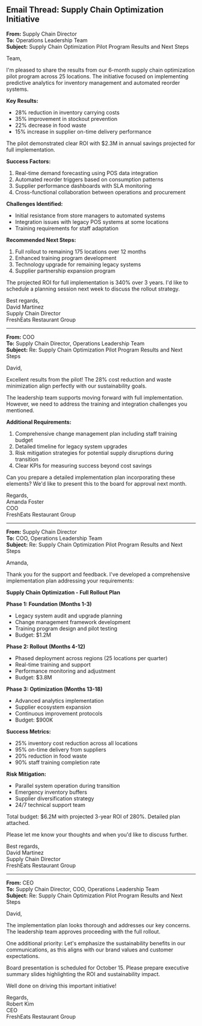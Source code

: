 ## Email Thread: Supply Chain Optimization Initiative

**From:** Supply Chain Director  
**To:** Operations Leadership Team  
**Subject:** Supply Chain Optimization Pilot Program Results and Next Steps  

Team,

I'm pleased to share the results from our 6-month supply chain optimization pilot program across 25 locations. The initiative focused on implementing predictive analytics for inventory management and automated reorder systems.

**Key Results:**
- 28% reduction in inventory carrying costs
- 35% improvement in stockout prevention
- 22% decrease in food waste
- 15% increase in supplier on-time delivery performance

The pilot demonstrated clear ROI with $2.3M in annual savings projected for full implementation.

**Success Factors:**
1. Real-time demand forecasting using POS data integration
2. Automated reorder triggers based on consumption patterns
3. Supplier performance dashboards with SLA monitoring
4. Cross-functional collaboration between operations and procurement

**Challenges Identified:**
- Initial resistance from store managers to automated systems
- Integration issues with legacy POS systems at some locations
- Training requirements for staff adaptation

**Recommended Next Steps:**
1. Full rollout to remaining 175 locations over 12 months
2. Enhanced training program development
3. Technology upgrade for remaining legacy systems
4. Supplier partnership expansion program

The projected ROI for full implementation is 340% over 3 years. I'd like to schedule a planning session next week to discuss the rollout strategy.

Best regards,  
David Martinez  
Supply Chain Director  
FreshEats Restaurant Group  

---

**From:** COO  
**To:** Supply Chain Director, Operations Leadership Team  
**Subject:** Re: Supply Chain Optimization Pilot Program Results and Next Steps  

David,

Excellent results from the pilot! The 28% cost reduction and waste minimization align perfectly with our sustainability goals.

The leadership team supports moving forward with full implementation. However, we need to address the training and integration challenges you mentioned.

**Additional Requirements:**
1. Comprehensive change management plan including staff training budget
2. Detailed timeline for legacy system upgrades
3. Risk mitigation strategies for potential supply disruptions during transition
4. Clear KPIs for measuring success beyond cost savings

Can you prepare a detailed implementation plan incorporating these elements? We'd like to present this to the board for approval next month.

Regards,  
Amanda Foster  
COO  
FreshEats Restaurant Group  

---

**From:** Supply Chain Director  
**To:** COO, Operations Leadership Team  
**Subject:** Re: Supply Chain Optimization Pilot Program Results and Next Steps  

Amanda,

Thank you for the support and feedback. I've developed a comprehensive implementation plan addressing your requirements:

**Supply Chain Optimization - Full Rollout Plan**

**Phase 1: Foundation (Months 1-3)**
- Legacy system audit and upgrade planning
- Change management framework development
- Training program design and pilot testing
- Budget: $1.2M

**Phase 2: Rollout (Months 4-12)**
- Phased deployment across regions (25 locations per quarter)
- Real-time training and support
- Performance monitoring and adjustment
- Budget: $3.8M

**Phase 3: Optimization (Months 13-18)**
- Advanced analytics implementation
- Supplier ecosystem expansion
- Continuous improvement protocols
- Budget: $900K

**Success Metrics:**
- 25% inventory cost reduction across all locations
- 95% on-time delivery from suppliers
- 20% reduction in food waste
- 90% staff training completion rate

**Risk Mitigation:**
- Parallel system operation during transition
- Emergency inventory buffers
- Supplier diversification strategy
- 24/7 technical support team

Total budget: $6.2M with projected 3-year ROI of 280%. Detailed plan attached.

Please let me know your thoughts and when you'd like to discuss further.

Best regards,  
David Martinez  
Supply Chain Director  
FreshEats Restaurant Group  

---

**From:** CEO  
**To:** Supply Chain Director, COO, Operations Leadership Team  
**Subject:** Re: Supply Chain Optimization Pilot Program Results and Next Steps  

David,

The implementation plan looks thorough and addresses our key concerns. The leadership team approves proceeding with the full rollout.

One additional priority: Let's emphasize the sustainability benefits in our communications, as this aligns with our brand values and customer expectations.

Board presentation is scheduled for October 15. Please prepare executive summary slides highlighting the ROI and sustainability impact.

Well done on driving this important initiative!

Regards,  
Robert Kim  
CEO  
FreshEats Restaurant Group